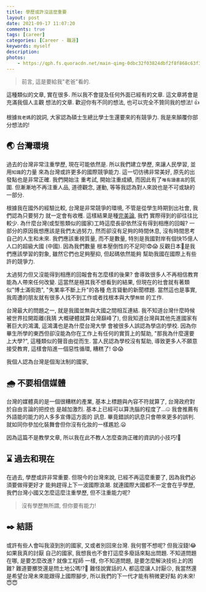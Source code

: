```yaml
---
title: 學歷或許沒這麼重要
layout: post
date: 2021-09-17 11:07:20
comments: true
tags: [career]
categories: [Career - 職涯]
keywords: myself
description: 
photos:
	- https://qph.fs.quoracdn.net/main-qimg-0dbc32f03824dbf2f8f868c63f363606-mzj
---
```


> 前言, 這是要給我"老爸"看的.

這種類似的文章, 實在很多. 所以我不會提及任何外面已經有的文章. 這文章將會是充滿我個人主觀
想法的文章. 歡迎你有不同的想法, 也可以完全不贊同我的想法! 👍

<!-- more -->

根據`我老媽`的說詞, 大家認為碩士生總比學士生還要來的有競爭力. 我是來顛覆你部分想法的!

## 🌏 台灣環境

<!-- 學習的原點 -->

過去的台灣非常注重學歷, 現在可能依然是. 所以我們建立學歷, 來讓人民學習, 並用`知識`的力量
來為台灣或許更多的國際競爭能力. 這一切彷彿非常美好, 原先的出發點也是非常正確. 我們開始注
重考試, 開始注重成績, 而因此有了`唯有讀書高`的氛圍. 但漸漸地不再注重人品, 道德觀念, 運動,
等等我認為對`人`來說也是不可或缺的一部分.

<!-- 太努力 -->

根據我在國外的經驗比較, 台灣是非常競爭的環境, 不管是從學生時期到出社會, 我們認為只要努力
就一定會有收穫. 這樣結果是種[完美論](https://en.wikipedia.org/wiki/Idealism), 我們
實際得到的卻往往比較少. 為什麼台灣(或型態類似的國家)工時這麼長卻依然沒有得到相應的回報?
一部分的原因我想應該是我們太過努力, 然而卻沒有足夠的時間休息, 沒有時間思考自己的人生和未來.
我們應該重視質量, 而不是數量, 特別是我國對岸有個快15億人人口的超級大國 (中國). 因為我們數量
根本壓倒性的不足阿!😨😱 反觀日本🗾是我們應該學習的對象, 雖然它們也足夠壓抑, 但起碼依然能夠
幫助我國在國際上有些許的競爭力.

<!-- 太努力的結果, 人對教育失去信心 -->

太過努力但又沒能得到相應的回報會有怎麼樣的後果? 會導致很多人不再相信教育能為人帶來任何改變.
這當然是極其我不想看到的結果, 但現在的社會就有著類似"博士滿街跑", "失業率不斷上升"的各種
危言聳動的新聞標題. 當然這也是事實, 我周遭的朋友就有很多人找不到工作或者找根本與大學`無關`
的工作.

<!-- 與世界的銜接 -->

台灣最大的問題之一, 就是我國並無與大國之間相互連結. 我不知道台灣什麼時候被世界拉開距離(我猜
大概硬體就算台灣巔峰了), 但我知道台灣與其他先進國家有著巨大的鴻溝, 這鴻溝也是為什麼台灣大學
會被很多人誤認為學店的學校. 因為你畢生所學的東西但卻沒能為你在工作上有任何的實質上的幫助,
"那我為什麼還要上大學?", 這種類似的聲音由從而生. 當人民認為學校沒有幫助, 導致更多人不願意
接受教育, 這樣會陷進一個惡性循環, 糟糕了! 😧😱

<!-- 台灣是個淘汰制的國家 -->

我個人認為台灣是個淘汰制的國家, 

## 🌧️ 不要相信媒體

台灣的媒體真的是一個很糟糕的產業, 基本上標題與內容不符就算了, 台灣政府對於自由言論的把控也
是越加激烈. 基本上已經可以算洗腦的程度了...🤐 我會推薦有外語能的能力的人多多宣傳這方面的
訊息. 畢竟錯誤的訊息只會帶來更多的誤判. 就如同你參加化裝舞會但你沒有化妝的一樣尷尬.😦

因為這篇不是教學文章, 所以我在此不教人怎麼查詢正確的資訊的小技巧!🧐

## ⌛ 過去和現在

在過去, 學歷或許非常重要. 但現今的台灣來說, 已經不再這麼重要了, 因為我們必須要做得更好才
能夠趕得上下一波國際浪潮. 就連國際大國都不一定會在乎學歷, 我們台灣小國又怎麼這麼注重學歷,
但不注重能力呢?

> 沒有學歷無所謂, 但你要有能力!

## ✒️ 結語

或許有些人會叫我滾到別的國家, 又或者別回來台灣. 我何嘗不想呢? 但我沒錢!😂 如果我真的討厭
自己的國家, 我想我也不會打這麼多廢話來點出問題. 不知道問題在哪, 是要怎麼改進? 就像工程師
一樣, 你不知道問題, 是要怎麼解決技術上的困難? 難道要擲筊還是問土地公嗎!?🤣 難怪說實話的人
都這麼讓人討厭😗, 我當然還是希望台灣未來能跟得上國際腳步, 所以我們的下一代才能有稍微更好點
的未來!😇😇
